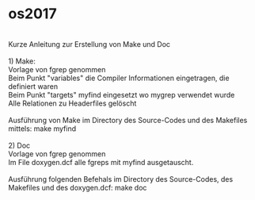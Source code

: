 # os2017<br/>
<br/>
Kurze Anleitung zur Erstellung von Make und Doc<br/>
<br/>
1) Make:<br/>
Vorlage von fgrep genommen<br/>
Beim Punkt "variables" die Compiler Informationen eingetragen, die definiert waren<br/>
Beim Punkt "targets" myfind eingesetzt wo mygrep verwendet wurde<br/>
Alle Relationen zu Headerfiles gelöscht<br/>
<br/>
Ausführung von Make im Directory des Source-Codes und des Makefiles mittels: make myfind<br/>
<br/>
2) Doc<br/>
Vorlage von fgrep genommen<br/>
Im File doxygen.dcf alle fgreps mit myfind ausgetauscht.<br/>
<br/>
Ausführung folgenden Befehals im Directory des Source-Codes, des Makefiles und des doxygen.dcf: make doc
